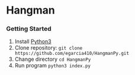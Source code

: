 # Hangman

### Getting Started
1. Install [Python3](https://www.python.org/downloads/)
2. Clone repository:
`git clone https://github.com/egarcia410/HangmanPy.git`
3. Change directory
`cd HangmanPy`
4. Run program
`python3 index.py`